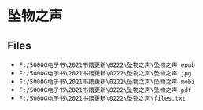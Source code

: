 # 坠物之声

## Files

- `F:/5000G电子书\2021书籍更新\0222\坠物之声\坠物之声.epub`
- `F:/5000G电子书\2021书籍更新\0222\坠物之声\坠物之声.jpg`
- `F:/5000G电子书\2021书籍更新\0222\坠物之声\坠物之声.mobi`
- `F:/5000G电子书\2021书籍更新\0222\坠物之声\坠物之声.pdf`
- `F:/5000G电子书\2021书籍更新\0222\坠物之声\files.txt`
